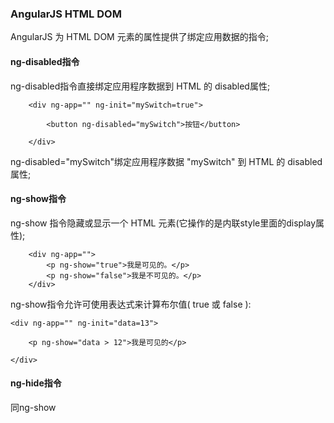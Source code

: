 
### AngularJS HTML DOM

AngularJS 为 HTML DOM 元素的属性提供了绑定应用数据的指令;

#### ng-disabled指令

ng-disabled指令直接绑定应用程序数据到 HTML 的 disabled属性;

```
    <div ng-app="" ng-init="mySwitch=true">

        <button ng-disabled="mySwitch">按钮</button>
        
    </div>

```
ng-disabled="mySwitch"绑定应用程序数据 "mySwitch" 到 HTML 的 disabled 属性;

#### ng-show指令

ng-show 指令隐藏或显示一个 HTML 元素(它操作的是内联style里面的display属性);

```
    <div ng-app="">
        <p ng-show="true">我是可见的。</p>
        <p ng-show="false">我是不可见的。</p>
    </div>

```
ng-show指令允许可使用表达式来计算布尔值( true 或 false ):

```
<div ng-app="" ng-init="data=13">
 
    <p ng-show="data > 12">我是可见的</p>
 
</div>

```

#### ng-hide指令 

同ng-show


























































